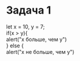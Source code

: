 # Задача 1  

let x = 10, y = 7;  
if(x > y){  
alert("x больше, чем y")  
} else {  
 alert("x не больше, чем y")  


